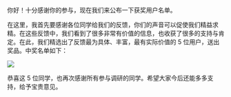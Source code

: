 你好！十分感谢你的参与，现在我们来公布一下获奖用户名单。

在这里，我首先要感谢各位同学给我们的反馈，你们的声音可以促使我们精益求精。在这些反馈中，我们看到了很多非常有价值的信息，也收获了很多的支持与肯定。在此，我们精选出了反馈最为具体、丰富，最有实际价值的 5 位用户，送出奖品。中奖名单如下：

![](https://static001.geekbang.org/resource/image/1f/12/1f3edf1d0258b950735ceed25bcb0512.jpg?wh=4437*2248)

恭喜这 5 位同学，也再次感谢所有参与调研的同学。希望大家今后还能多多支持，给予宝贵意见。